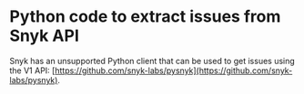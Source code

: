 # Python code to extract issues from Snyk API

Snyk has an unsupported Python client that can be used to get issues using the V1 API: [https://github.com/snyk-labs/pysnyk](https://github.com/snyk-labs/pysnyk).
